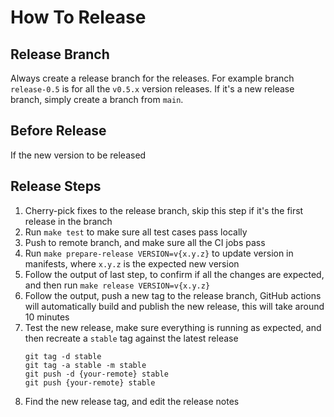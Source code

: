 # How To Release

## Release Branch

Always create a release branch for the releases. For example branch `release-0.5` is for all the `v0.5.x` version releases. If it's a new release branch, simply create a branch from `main`.

## Before Release 

If the new version to be released 


## Release Steps

1. Cherry-pick fixes to the release branch, skip this step if it's the first release in the branch
2. Run `make test` to make sure all test cases pass locally
3. Push to remote branch, and make sure all the CI jobs pass
4. Run `make prepare-release VERSION=v{x.y.z}` to update version in manifests, where `x.y.z` is the expected new version
5. Follow the output of last step, to confirm if all the changes are expected, and then run `make release VERSION=v{x.y.z}`
6. Follow the output, push a new tag to the release branch, GitHub actions will automatically build and publish the new release, this will take around 10 minutes
7. Test the new release, make sure everything is running as expected, and then recreate a `stable` tag against the latest release
   ```shell
   git tag -d stable
   git tag -a stable -m stable
   git push -d {your-remote} stable
   git push {your-remote} stable
   ```
8. Find the new release tag, and edit the release notes
